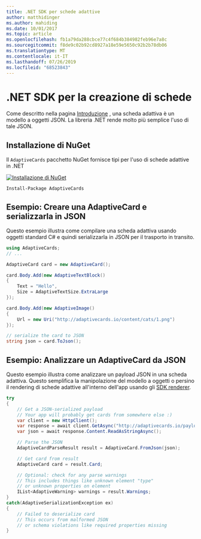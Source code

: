 ```yaml
---
title: .NET SDK per schede adattive
author: matthidinger
ms.author: mahiding
ms.date: 10/01/2017
ms.topic: article
ms.openlocfilehash: fb1a79da288cbce77c4f684b384982feb96e7a8c
ms.sourcegitcommit: f8de9c02b92cd8927a18e59e5650c92b2b78db06
ms.translationtype: MT
ms.contentlocale: it-IT
ms.lasthandoff: 07/26/2019
ms.locfileid: "68523843"
---
```

# <a name="net-sdk-for-authoring-cards"></a>.NET SDK per la creazione di schede

Come descritto nella pagina [Introduzione](../../authoring-cards/getting-started.md) , una scheda adattiva è un modello a oggetti JSON. La libreria .NET rende molto più semplice l'uso di tale JSON.


## <a name="nuget-install"></a>Installazione di NuGet
Il `AdaptiveCards` pacchetto NuGet fornisce tipi per l'uso di schede adattive in .NET

[![Installazione di NuGet](https://img.shields.io/nuget/vpre/AdaptiveCards.svg)](https://www.nuget.org/packages/AdaptiveCards)

```console
Install-Package AdaptiveCards
```

## <a name="example-create-an-adaptivecard-and-serialize-to-json"></a>Esempio: Creare una AdaptiveCard e serializzarla in JSON

Questo esempio illustra come compilare una scheda adattiva usando oggetti standard C# e quindi serializzarla in JSON per il trasporto in transito.

```csharp
using AdaptiveCards;
// ...

AdaptiveCard card = new AdaptiveCard();

card.Body.Add(new AdaptiveTextBlock() 
{
    Text = "Hello",
    Size = AdaptiveTextSize.ExtraLarge
});

card.Body.Add(new AdaptiveImage() 
{
    Url = new Uri("http://adaptivecards.io/content/cats/1.png")
});

// serialize the card to JSON
string json = card.ToJson();
```

## <a name="example-parse-an-adaptivecard-from-json"></a>Esempio: Analizzare un AdaptiveCard da JSON

Questo esempio illustra come analizzare un payload JSON in una scheda adattiva. Questo semplifica la manipolazione del modello a oggetti o persino il rendering di schede adattive all'interno dell'app usando gli [SDK renderer](../../rendering-cards/getting-started.md).

```csharp
try
{
    // Get a JSON-serialized payload
    // Your app will probably get cards from somewhere else :)
    var client = new HttpClient();
    var response = await client.GetAsync("http://adaptivecards.io/payloads/ActivityUpdate.json");
    var json = await response.Content.ReadAsStringAsync();

    // Parse the JSON 
    AdaptiveCardParseResult result = AdaptiveCard.FromJson(json);

    // Get card from result
    AdaptiveCard card = result.Card;

    // Optional: check for any parse warnings
    // This includes things like unknown element "type"
    // or unknown properties on element
    IList<AdaptiveWarning> warnings = result.Warnings;
}
catch(AdaptiveSerializationException ex)
{
    // Failed to deserialize card 
    // This occurs from malformed JSON
    // or schema violations like required properties missing 
}
```
